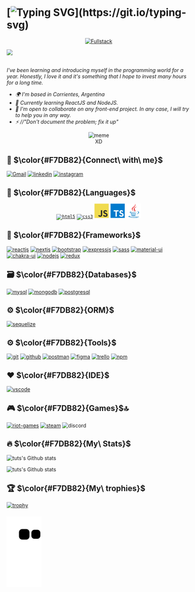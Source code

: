 [![Typing SVG](https://readme-typing-svg.herokuapp.com?font=Fira+Code&size=25&pause=1700&color=FFE15D&background=FF0C0C00&width=435&lines=Hi%F0%9F%91%8B%2C+I'm+Matias!)](https://git.io/typing-svg)
======================================================================================================================================
<p align="center">
<a href="https://git.io/typing-svg"><img src="https://readme-typing-svg.herokuapp.com?font=Fira+Code&size=30&pause=1500&color=F49D1A&background=FBC25200&center=true&vCenter=true&width=435&lines=Full+Stack+Developer+Jr" alt="Fullstack" /></a>

![](https://komarev.com/ghpvc/?username=Matiasbenites&style=plastic&color=yellow)    
##
<div>
    <div>
 <i>I've been learning and introducing myself in the programming world for a year. Honestly, I love it and it's something that I hope to invest many hours for a long time.

*   🌍  I'm based in Corrientes, Argentina
*   🧠  Currently learning ReactJS and NodeJS.
*   🤝  I'm open to collaborate on any front-end project. In any case, I will try to help you in any way.
*   ⚡  //"Don't document the problem; fix it up" </i>
    </div>
    <div>
        <p align="center">
    <img  src="https://i.pinimg.com/564x/2a/30/75/2a3075f173b0d254d6d8456ce0763c4b.jpg" width="250" title="momo" alt="meme">
  </br>
    <ficaption>XD</figcaption>
</p>
    </div>
</div>

## 📱 $\color{#F7DB82}{Connect\ with\ me}$
[![Gmail](https://img.shields.io/badge/gmail-F44336?style=for-the-badge&logo=gmail&logoColor=white)](mailto:matiasbenites665@gmail.com)
[![linkedin](https://img.shields.io/badge/linkedin-0A66C2?style=for-the-badge&logo=linkedin&logoColor=white)](https://www.linkedin.com/in/matias-benites/)
[![instagram](https://img.shields.io/badge/Instagram-E4405F?style=for-the-badge&logo=instagram&logoColor=white)](https://www.instagram.com/matiasbenitess/)

## 🔖 $\color{#F7DB82}{Languages}$

<div align="center">
      <code><a href="https://www.w3.org/html/" title="HTML" target="_blank"><img src="https://www.vectorlogo.zone/logos/w3_html5/w3_html5-icon.svg" alt="html5" width="40" height="40"/></a></code> <code><a href="https://www.w3schools.com/css/"  title="CSS" target="_blank"><img src="https://www.vectorlogo.zone/logos/w3_css/w3_css-icon.svg" alt="css3" width="40" height="40"/></a></code>
  <code><a href="https://developer.mozilla.org/en-US/docs/Web/JavaScript" title="JAVASCRIPT" target="_blank"><img src="https://raw.githubusercontent.com/devicons/devicon/master/icons/javascript/javascript-original.svg" alt="javascript" width="40" height="40"/></a></code> 
    <code><a href="https://www.typescriptlang.org/docs/" title="TYPESCRIPT" target="_blank"><img src="https://raw.githubusercontent.com/devicons/devicon/master/icons/typescript/typescript-original.svg" alt="typescript" width="40" height="40"/></a></code>
  <code><a href="https://www.java.com" title="JAVA" target="_blank"><img src="https://raw.githubusercontent.com/devicons/devicon/master/icons/java/java-original.svg" alt="java" width="40" height="40"/></a></code>
</div>
  
## 🧪 $\color{#F7DB82}{Frameworks}$ 
[![reactjs](https://img.shields.io/badge/React-20232A?style=for-the-badge&logo=react&logoColor=61DAFB)](https://reactjs.org/)
[![nextjs](https://img.shields.io/badge/next.js-000000?style=for-the-badge&logo=nextdotjs&logoColor=white)](https://nextjs.org/)
[![bootstrap](https://img.shields.io/badge/Bootstrap-563D7C?style=for-the-badge&logo=bootstrap&logoColor=white)](https://getbootstrap.com/)
[![expressjs](https://img.shields.io/badge/Express.js-000000?style=for-the-badge&logo=express&logoColor=white)](https://expressjs.com/)
[![sass](https://img.shields.io/badge/Sass-CC6699?style=for-the-badge&logo=sass&logoColor=white)](https://sass-lang.com/)
[![material-ui](https://img.shields.io/badge/Material%20UI-007FFF?style=for-the-badge&logo=mui&logoColor=white)](https://mui.com/)
[![chakra-ui](https://img.shields.io/badge/Chakra--UI-319795?style=for-the-badge&logo=chakra-ui&logoColor=white)](https://chakra-ui.com/)
[![nodejs](https://img.shields.io/badge/Node.js-393?style=for-the-badge&logo=nodedotjs&logoColor=fff)](https://nodejs.org/es/)
[![redux](https://img.shields.io/badge/Redux-593D88?style=for-the-badge&logo=redux&logoColor=white)](https://es.redux.js.org/)

## 🗃️ $\color{#F7DB82}{Databases}$ 
[![mysql](https://img.shields.io/badge/MySQL-005C84?style=for-the-badge&logo=mysql&logoColor=white)](https://www.w3schools.com/mysql/)
[![mongodb](https://img.shields.io/badge/MongoDB-4EA94B?style=for-the-badge&logo=mongodb&logoColor=white)](https://www.mongodb.com/docs/)
[![postgresql](https://img.shields.io/badge/PostgreSQL-316192?style=for-the-badge&logo=postgresql&logoColor=white)](https://www.postgresql.org/)

## ⚙️ $\color{#F7DB82}{ORM}$
[![sequelize](https://img.shields.io/badge/Sequelize-018bff?style=for-the-badge&logo=sequelize&logoColor=white)](https://sequelize.org/docs/v6/getting-started/)

## ⚙️ $\color{#F7DB82}{Tools}$
[![git](https://img.shields.io/badge/GIT-E44C30?style=for-the-badge&logo=git&logoColor=white)](https://git-scm.com/)
[![github](https://img.shields.io/badge/GitHub-100000?style=for-the-badge&logo=github&logoColor=whi)](https://github.com/)
[![postman](https://img.shields.io/badge/Postman-FF6C37?style=for-the-badge&logo=Postman&logoColor=white)](https://www.postman.com/)
[![figma](https://img.shields.io/badge/Figma-EA4C89?style=for-the-badge&logo=Figma&logoColor=white)](https://www.figma.com/)
[![trello](https://img.shields.io/badge/Trello-0052CC?style=for-the-badge&logo=trello&logoColor=white)](https://trello.com/es)
[![npm](https://img.shields.io/badge/npm-CB3837?style=for-the-badge&logo=npm&logoColor=white)](https://www.npmjs.com/)

## ❤️ $\color{#F7DB82}{IDE}$
[![vscode](https://img.shields.io/badge/VSCODE-0078D4?style=for-the-badge&logo=visual%20studio%20code&logoColor=white)](https://code.visualstudio.com/)

## 🎮 $\color{#F7DB82}{Games}$🔝
[![riot-games](https://img.shields.io/badge/Riot_Games-D32936?style=for-the-badge&logo=riot-games&logoColor=white)](https://www.op.gg/summoners/las/muszcka)
[![steam](https://img.shields.io/badge/Steam-000000?style=for-the-badge&logo=steam&logoColor=white)](https://steamcommunity.com/profiles/76561198293463157)
![discord](https://dcbadge.vercel.app/api/shield/367848153765904386)

## 🔥 $\color{#F7DB82}{My\ Stats}$

![tuts's Github stats](https://github-readme-stats.vercel.app/api?username=Matiasbenites&show_icons=true&theme=great-gatsby)

![tuts's Github stats](https://github-readme-stats.vercel.app/api/top-langs?locale=en&hide_title=false&layout=compact&card_width=320&langs_count=5&theme=great-gatsby&hide_border=false&username=Matiasbenites)

###
##  🏆 $\color{#F7DB82}{My\ trophies}$

[![trophy](https://github-profile-trophy.vercel.app/?username=ryo-ma&theme=juicyfresh)](https://github.com/ryo-ma/github-profile-trophy)

###

![Snake animation](https://github.com/Matiasbenites/matiasbenites/blob/output/github-contribution-grid-snake.svg)

###
